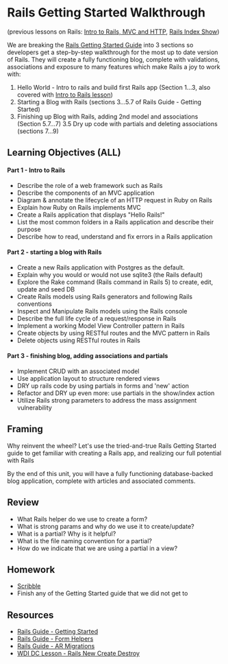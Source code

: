 # Rails Getting Started Walkthrough

(previous lessons on Rails: [Intro to Rails, MVC and HTTP](https://github.com/ga-wdi-pvd/http-mvc-intro-rails), [Rails Index Show](https://github.com/ga-wdi-pvd/rails_features_CRD/blob/master/index_show.md))

We are breaking the [Rails Getting Started Guide](http://guides.rubyonrails.org/getting_started.html) into 3 sections so developers get a step-by-step walkthrough for the most up to date version of Rails. They will create a fully functioning blog, complete with validations, associations and exposure to many features which make Rails a joy to work with:

 1. Hello World - Intro to rails and build first Rails app (Section 1...3, also covered with [Intro to Rails lesson](https://github.com/ga-wdi-pvd/http-mvc-intro-rails))
 2. Starting a Blog with Rails (sections 3...5.7 of Rails Guide - Getting Started)
 3. Finishing up Blog with Rails, adding 2nd model and associations (Section 5.7...7)
 3.5 Dry up code with partials and deleting associations (sections 7...9)
 
## Learning Objectives (ALL)

#### Part 1 - Intro to Rails
 - Describe the role of a web framework such as Rails
 - Describe the components of an MVC application
 - Diagram & annotate the lifecycle of an HTTP request in Ruby on Rails
 - Explain how Ruby on Rails implements MVC
 - Create a Rails application that displays "Hello Rails!"
 - List the most common folders in a Rails application and describe their purpose
 - Describe how to read, understand and fix errors in a Rails application

#### Part 2 - starting a blog with Rails
 - Create a new Rails application with Postgres as the default.
 - Explain why you would or would not use sqlite3 (the Rails default)
 - Explore the Rake command (Rails command in Rails 5) to create, edit, update and seed DB
 - Create Rails models using Rails generators and following Rails conventions
 - Inspect and Manipulate Rails models using the Rails console
 - Describe the full life cycle of a request/response in Rails
 - Implement a working Model View Controller pattern in Rails
 - Create objects by using RESTful routes and the MVC pattern in Rails
 - Delete objects using RESTful routes in Rails

#### Part 3 - finishing blog, adding associations and partials
 - Implement CRUD with an associated model
 - Use application layout to structure rendered views
 - DRY up rails code by using partials in forms and 'new' action
 - Refactor and DRY up even more: use partials in the show/index action
 - Utilize Rails strong parameters to address the mass assignment vulnerability

## Framing

Why reinvent the wheel? Let's use the tried-and-true Rails Getting Started guide to get familiar with creating a Rails app, and realizing our full potential with Rails

By the end of this unit, you will have a fully functioning database-backed blog application, complete with articles and associated comments.

## Review

- What Rails helper do we use to create a form?
- What is strong params and why do we use it to create/update?
- What is a partial? Why is it helpful?
- What is the file naming convention for a partial?
- How do we indicate that we are using a partial in a view?

## Homework
- [Scribble](https://github.com/ga-wdi-pvd/scribble)
- Finish any of the Getting Started guide that we did not get to

## Resources
- [Rails Guide - Getting Started](http://guides.rubyonrails.org/getting_started.html)
- [Rails Guide - Form Helpers](http://guides.rubyonrails.org/form_helpers.html#dealing-with-model-objects)
- [Rails Guide - AR Migrations](http://edgeguides.rubyonrails.org/active_record_migrations.html)
- [WDI DC Lesson - Rails New Create Destroy](https://github.com/ga-wdi-pvd/rails_features_CRD/blob/master/new_create_destroy.md)
